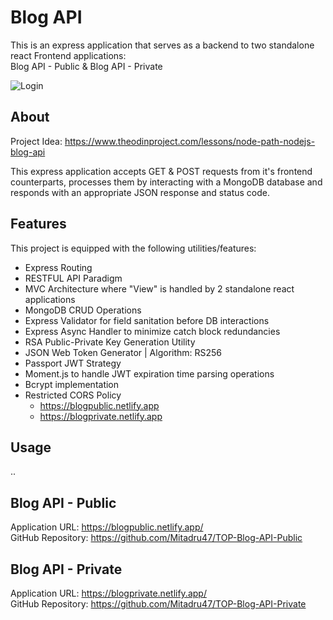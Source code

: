# Blog API
This is an express application that serves as a backend to two standalone react Frontend applications: <br />
Blog API - Public & Blog API - Private

![Login](https://github.com/user-attachments/assets/22110321-4294-4b20-944d-c81a01a7f93b)

## About

Project Idea: https://www.theodinproject.com/lessons/node-path-nodejs-blog-api <br />

This express application accepts GET & POST requests from it's frontend counterparts, processes them by interacting with a MongoDB database and responds with an appropriate JSON response and status code.

## Features

This project is equipped with the following utilities/features:  <br />
- Express Routing
- RESTFUL API Paradigm
- MVC Architecture where "View" is handled by 2 standalone react applications
- MongoDB CRUD Operations
- Express Validator for field sanitation before DB interactions
- Express Async Handler to minimize catch block redundancies
- RSA Public-Private Key Generation Utility
- JSON Web Token Generator | Algorithm: RS256
- Passport JWT Strategy
- Moment.js to handle JWT expiration time parsing operations
- Bcrypt implementation
- Restricted CORS Policy
  - https://blogpublic.netlify.app
  - https://blogprivate.netlify.app

## Usage
..

## Blog API - Public

Application URL: https://blogpublic.netlify.app/ <br />
GitHub Repository: https://github.com/Mitadru47/TOP-Blog-API-Public <br />

## Blog API - Private

Application URL: https://blogprivate.netlify.app/ <br />
GitHub Repository: https://github.com/Mitadru47/TOP-Blog-API-Private <br />
